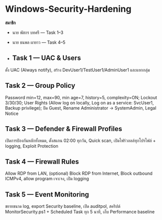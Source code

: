 # Windows-Security-Hardening
**สมาชิก**
- นาย พัสกร บทศรี — Task 1–3
- นาย ธนพล ผายาว — Task 4–5

- ## Task 1 — UAC & Users
ตั้ง UAC (Always notify), สร้าง DevUser1/TestUser1/AdminUser1 และแยกกลุ่ม

## Task 2 — Group Policy
Password min=12, max=90, min age=7, history=5, complexity=ON; Lockout 3/30/30; User Rights (Allow log on locally, Log on as a service: SvcUser1, Backup privilege); ปิด Guest, Rename Administrator → SystemAdmin, Legal Notice

## Task 3 — Defender & Firewall Profiles
เปิดการป้องกันหลักทั้งหมด, ตั้งสแกน 02:00 ทุกวัน, Quick scan, เปิดไฟร์วอลล์ทุกโปรไฟล์ + logging, Exploit Protection

## Task 4 — Firewall Rules
Allow RDP from LAN, (optional) Block RDP from Internet, Block outbound ICMPv4, allow program เจาะจง, เปิด logging

## Task 5 — Event Monitoring
ขยายขนาด log, export Security baseline, เปิด auditpol, สคริปต์ MonitorSecurity.ps1 + Scheduled Task ทุก 5 นาที, เก็บ Performance baseline
